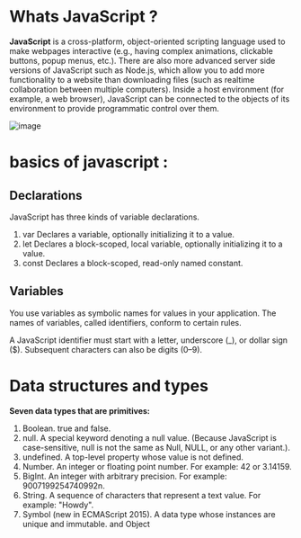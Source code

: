 # Whats JavaScript ?
**JavaScript**  is a cross-platform, object-oriented scripting language used to make webpages interactive (e.g., having complex animations, clickable buttons, popup menus, etc.).  There are also more advanced server side versions of JavaScript such as Node.js, which allow you to add more functionality to a website than downloading files (such as realtime collaboration between multiple computers). Inside a host environment (for example, a web browser), JavaScript can be connected to the objects of its environment to provide programmatic control over them.

![image](https://4.bp.blogspot.com/-PQHNOWFNS9o/XAkNsyPerCI/AAAAAAAALks/ONXxkKH3lRwskA3cfiqPa-cGKlt8u-l6wCLcBGAs/s1600/javascript.jpg)


#  basics of javascript :

  ## Declarations
JavaScript has three kinds of variable declarations.

1. var
Declares a variable, optionally initializing it to a value.
2. let
Declares a block-scoped, local variable, optionally initializing it to a value.
3. const
Declares a block-scoped, read-only named constant.

## Variables
You use variables as symbolic names for values in your application. The names of variables, called identifiers, conform to certain rules.

A JavaScript identifier must start with a letter, underscore (_), or dollar sign ($). Subsequent characters can also be digits (0–9).


# Data structures and types

**Seven data types that are primitives:**

1. Boolean. true and false.
2. null. A special keyword denoting a null value. (Because JavaScript is case-sensitive, null is not the same as Null, NULL, or any other variant.).
3. undefined. A top-level property whose value is not defined.
4. Number. An integer or floating point number. For example: 42 or 3.14159.
5. BigInt. An integer with arbitrary precision. For example: 9007199254740992n.
6. String. A sequence of characters that represent a text value. For example: "Howdy".
7. Symbol (new in ECMAScript 2015). A data type whose instances are unique and immutable.
and Object
